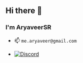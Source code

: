 ## Hi there 👋
### I'm AryaveerSR 

- 📫 `me.aryaveer@gmail.com`
  
- [![Discord](https://img.shields.io/badge/Discord-%235865F2.svg?style=for-the-badge&logo=discord&logoColor=white)](https://discordapp.com/users/668051393797554176)
